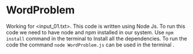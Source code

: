 # WordProblem
Working for <input_01.txt>.
This code is written using Node Js.
To run this code we need to have node and npm installed in our system.
Use `npm install` command in the terminal to Install all the dependencies.
To run the code the command `node WordProblem.js` can be used in the terminal .
